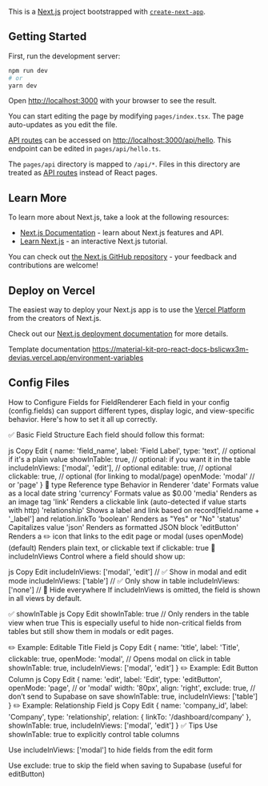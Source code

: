 This is a [Next.js](https://nextjs.org/) project bootstrapped with [`create-next-app`](https://github.com/vercel/next.js/tree/canary/packages/create-next-app).

## Getting Started

First, run the development server:

```bash
npm run dev
# or
yarn dev
```

Open [http://localhost:3000](http://localhost:3000) with your browser to see the result.

You can start editing the page by modifying `pages/index.tsx`. The page auto-updates as you edit the file.

[API routes](https://nextjs.org/docs/api-routes/introduction) can be accessed on [http://localhost:3000/api/hello](http://localhost:3000/api/hello). This endpoint can be edited in `pages/api/hello.ts`.

The `pages/api` directory is mapped to `/api/*`. Files in this directory are treated as [API routes](https://nextjs.org/docs/api-routes/introduction) instead of React pages.

## Learn More

To learn more about Next.js, take a look at the following resources:

- [Next.js Documentation](https://nextjs.org/docs) - learn about Next.js features and API.
- [Learn Next.js](https://nextjs.org/learn) - an interactive Next.js tutorial.

You can check out [the Next.js GitHub repository](https://github.com/vercel/next.js/) - your feedback and contributions are welcome!

## Deploy on Vercel

The easiest way to deploy your Next.js app is to use the [Vercel Platform](https://vercel.com/new?utm_medium=default-template&filter=next.js&utm_source=create-next-app&utm_campaign=create-next-app-readme) from the creators of Next.js.

Check out our [Next.js deployment documentation](https://nextjs.org/docs/deployment) for more details.

Template documentation https://material-kit-pro-react-docs-bslicwx3m-devias.vercel.app/environment-variables


## Config Files
How to Configure Fields for FieldRenderer
Each field in your config (config.fields) can support different types, display logic, and view-specific behavior. Here's how to set it all up correctly.

✅ Basic Field Structure
Each field should follow this format:

js
Copy
Edit
{
  name: 'field_name',
  label: 'Field Label',
  type: 'text', // optional if it's a plain value
  showInTable: true, // optional: if you want it in the table
  includeInViews: ['modal', 'edit'], // optional
  editable: true, // optional
  clickable: true, // optional (for linking to modal/page)
  openMode: 'modal' // or 'page'
}
🧠 type Reference
type	Behavior in Renderer
'date'	Formats value as a local date string
'currency'	Formats value as $0.00
'media'	Renders as an image tag
'link'	Renders a clickable link (auto-detected if value starts with http)
'relationship'	Shows a label and link based on record[field.name + '_label'] and relation.linkTo
'boolean'	Renders as "Yes" or "No"
'status'	Capitalizes value
'json'	Renders as formatted JSON block
'editButton'	Renders a ✏️ icon that links to the edit page or modal (uses openMode)
(default)	Renders plain text, or clickable text if clickable: true
📌 includeInViews
Control where a field should show up:

js
Copy
Edit
includeInViews: ['modal', 'edit'] // ✅ Show in modal and edit mode
includeInViews: ['table'] // ✅ Only show in table
includeInViews: ['none'] // 🚫 Hide everywhere
If includeInViews is omitted, the field is shown in all views by default.

✅ showInTable
js
Copy
Edit
showInTable: true // Only renders in the table view when true
This is especially useful to hide non-critical fields from tables but still show them in modals or edit pages.

✏️ Example: Editable Title Field
js
Copy
Edit
{
  name: 'title',
  label: 'Title',
  clickable: true,
  openMode: 'modal', // Opens modal on click in table
  showInTable: true,
  includeInViews: ['modal', 'edit']
}
✏️ Example: Edit Button Column
js
Copy
Edit
{
  name: 'edit',
  label: 'Edit',
  type: 'editButton',
  openMode: 'page', // or 'modal'
  width: '80px',
  align: 'right',
  exclude: true, // don’t send to Supabase on save
  showInTable: true,
  includeInViews: ['table']
}
✏️ Example: Relationship Field
js
Copy
Edit
{
  name: 'company_id',
  label: 'Company',
  type: 'relationship',
  relation: {
    linkTo: '/dashboard/company'
  },
  showInTable: true,
  includeInViews: ['modal', 'edit']
}
✅ Tips
Use showInTable: true to explicitly control table columns

Use includeInViews: ['modal'] to hide fields from the edit form

Use exclude: true to skip the field when saving to Supabase (useful for editButton)